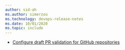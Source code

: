 ```yaml
---
author: sid-ah
ms.author: simerzou
ms.technology: devops-release-notes
ms.date: 10/01/2020
ms.topic: include
---
```


- [Configure draft PR validation for GitHub repositories](#configure-draft-pr-validation-for-github-repositories)
